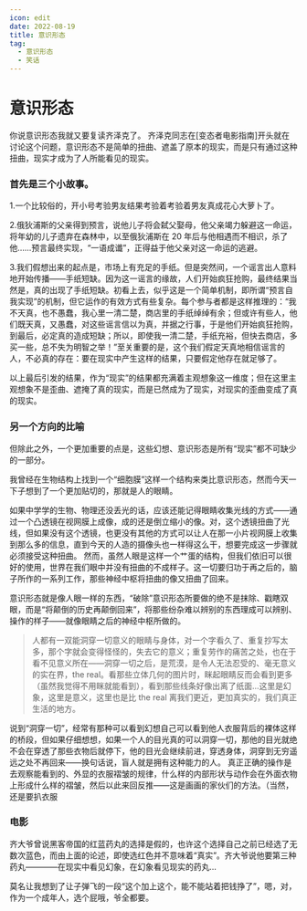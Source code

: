 ```yaml
---
icon: edit
date: 2022-08-19
title: 意识形态
tag:
  - 意识形态
  - 笑话
---
```


# 意识形态

你说意识形态我就又要复读齐泽克了。
齐泽克同志在[变态者电影指南]开头就在讨论这个问题，意识形态不是简单的扭曲、遮盖了原本的现实，而是只有通过这种扭曲，现实才成为了人所能看见的现实。

### 首先是三个小故事。

1.一个比较俗的，开小号考验男友结果考验着考验着男友真成花心大萝卜了。

2.俄狄浦斯的父亲得到预言，说他儿子将会弑父娶母，他父亲竭力躲避这一命运，将年幼的儿子遗弃在森林中，以至俄狄浦斯在 20 年后与他相遇而不相识，杀了他……预言最终实现，“一语成谶”，正得益于他父亲对这一命运的逃避。

3.我们假想出来的起点是，市场上有充足的手纸。但是突然间，一个谣言出人意料地开始传播——手纸短缺。因为这一谣言的缘故，人们开始疯狂抢购，最终结果当然是，真的出现了手纸短缺。初看上去，似乎这是一个简单机制，即所谓“预言自我实现”的机制，但它运作的有效方式有些复杂。每个参与者都是这样推理的：“我不天真，也不愚蠢，我心里一清二楚，商店里的手纸绰绰有余；但或许有些人，他们既天真，又愚蠢，对这些谣言信以为真，并据之行事，于是他们开始疯狂抢购，到最后，必定真的造成短缺；所以，即使我一清二楚，手纸充裕，但快去商店，多买一些，总不失为明智之举！”至关重要的是，这个我们假定天真地相信谣言的人，不必真的存在：要在现实中产生这样的结果，只要假定他存在就足够了。

以上最后引发的结果，作为“现实”的结果都充满着主观想象这一维度；但在这里主观想象不是歪曲、遮掩了真的现实，而是已然成为了现实，对现实的歪曲变成了真的现实。

### 另一个方向的比喻

但除此之外，一个更加重要的点是，这些幻想、意识形态是所有“现实”都不可缺少的一部分。

我曾经在生物结构上找到一个“细胞膜”这样一个结构来类比意识形态，然而今天一下子想到了一个更加贴切的，那就是人的眼睛。

如果中学学的生物、物理还没丢光的话，应该还能记得眼睛收集光线的方式——通过一个凸透镜在视网膜上成像，成的还是倒立缩小的像。对，这个透镜扭曲了光线，但如果没有这个透镜，也更没有其他的方式可以让人在那一小片视网膜上收集到那么多的信息，直到今天的人造的摄像头也一样得这么干，想要完成这一步骤就必须接受这种扭曲。
然而，虽然人眼是这样一个艹蛋的结构，但我们依旧可以很好的使用，世界在我们眼中并没有扭曲的不成样子。这一切要归功于再之后的，脑子所作的一系列工作，那些神经中枢将扭曲的像又扭曲了回来。

意识形态就是像人眼一样的东西，“破除”意识形态所要做的绝不是抹除、戳瞎双眼，而是“将颠倒的历史再颠倒回来”，将那些纷杂难以辨别的东西理成可以辨别、操作的样子——就像眼睛之后的神经中枢所做的。

> 人都有一双能洞穿一切意义的眼睛与身体，对一个字看久了、重复抄写太多，那个字就会变得怪怪的，失去它的意义；重复劳作的痛苦之处，也在于看不见意义所在——洞穿一切之后，是荒漠，是令人无法忍受的、毫无意义的实在界，the real。看那些立体几何的图片时，眯起眼睛反而会看到更多（虽然我觉得不用眯就能看到），看到那些线条好像出离了纸面...这里是幻象，这里是意义，这里也是比 the real 离我们更近，更加真实的，我们真正生活的地方。

说到“洞穿一切”，经常有那种可以看到幻想自己可以看到他人衣服背后的裸体这样的桥段，但如果仔细想想，如果一个人的目光真的可以洞穿一切，那他的目光就绝不会在穿透了那些衣物后就停下，他的目光会继续前进，穿透身体，洞穿到无穷遥远之处不再回来——换句话说，盲人就是拥有这种能力的人。
真正正确的操作是去观察能看到的、外显的衣服褶皱的规律，什么样的内部形状与动作会在外面衣物上形成什么样的褶皱，然后以此来回反推——这是画画的家伙们的方法。（当然，还是要扒衣服

### 电影

齐大爷曾说黑客帝国的红蓝药丸的选择是假的，也许这个选择自己之前已经选了无数次蓝色，而由上面的论述，即使选红色并不意味着“真实”。齐大爷说他要第三种药丸————在现实中看见幻象，在幻象看见现实的药丸...

莫名让我想到了让子弹飞的一段“这个加上这个，能不能站着把钱挣了”，嗯，对，作为一个成年人，选个屁哦，爷全都要。
